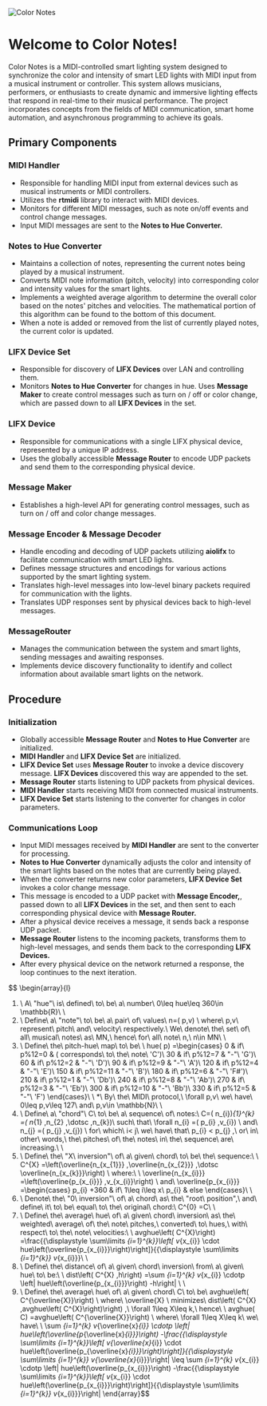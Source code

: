 
![Color Notes](https://github.com/og-tombar/color-notes/assets/134632821/127a5705-7094-428a-9b80-617c91071cfd)

# Welcome to Color Notes!

Color Notes is a MIDI-controlled smart lighting system designed to synchronize the color and intensity of smart LED lights with MIDI input from a musical instrument or controller. This system allows musicians, performers, or enthusiasts to create dynamic and immersive lighting effects that respond in real-time to their musical performance. The project incorporates concepts from the fields of MIDI communication, smart home automation, and asynchronous programming to achieve its goals.

## Primary Components
### MIDI Handler
* Responsible for handling MIDI input from external devices such as musical instruments or MIDI controllers.
* Utilizes the __rtmidi__ library to interact with MIDI devices.
* Monitors for different MIDI messages, such as note on/off events and control change messages.
* Input MIDI messages are sent to the __Notes to Hue Converter.__

### Notes to Hue Converter
* Maintains a collection of notes, representing the current notes being played by a musical instrument.
* Converts MIDI note information (pitch, velocity) into corresponding color and intensity values for the smart lights.
* Implements a weighted average algorithm to determine the overall color based on the notes' pitches and velocities. The mathematical portion of this algorithm can be found to the bottom of this document.
* When a note is added or removed from the list of currently played notes, the current color is updated.


### LIFX Device Set
* Responsible for discovery of __LIFX Devices__ over LAN and controlling them.
* Monitors __Notes to Hue Converter__ for changes in hue. Uses __Message Maker__ to create control messages such as turn on / off or color change, which are passed down to all __LIFX Devices__ in the set.

### LIFX Device
* Responsible for communications with a single LIFX physical device, represented by a unique IP address.
* Uses the globally accessible __Message Router__ to encode UDP packets and send them to the corresponding physical device.

### Message Maker
* Establishes a high-level API for generating control messages, such as turn on / off and color change messages.

### Message Encoder & Message Decoder
* Handle encoding and decoding of UDP packets utilizing __aiolifx__ to facilitate communication with smart LED lights.
* Defines message structures and encodings for various actions supported by the smart lighting system.
* Translates high-level messages into low-level binary packets required for communication with the lights.
* Translates UDP responses sent by physical devices back to high-level messages.

### MessageRouter
* Manages the communication between the system and smart lights, sending messages and awaiting responses.
* Implements device discovery functionality to identify and collect information about available smart lights on the network.

## Procedure
### Initialization
* Globally accessible __Message Router__ and __Notes to Hue Converter__ are initialized.
* __MIDI Handler__ and __LIFX Device Set__ are initialized. 
* __LIFX Device Set__ uses __Message Router__ to invoke a device discovery message. __LIFX Devices__ discovered this way are appended to the set.
* __Message Router__ starts listening to UDP packets from physical devices.
* __MIDI Handler__ starts receiving MIDI from connected musical instruments.
* __LIFX Device Set__ starts listening to the converter for changes in color parameters.

### Communications Loop
* Input MIDI messages received by __MIDI Handler__ are sent to the converter for processing.
* __Notes to Hue Converter__ dynamically adjusts the color and intensity of the smart lights based on the notes that are currently being played.
* When the converter returns new color parameters, __LIFX Device Set__ invokes a color change message.
* This message is encoded to a UDP packet with __Message Encoder,__, passed down to all __LIFX Devices__ in the set, and then sent to each corresponding physical device with __Message Router.__
* After a physical device receives a message, it sends back a response UDP packet.
* __Message Router__ listens to the incoming packets, transforms them to high-level messages, and sends them back to the corresponding __LIFX Devices.__
* After every physical device on the network returned a response, the loop continues to the next iteration.

$$ \begin{array}{l}
1) \ A\ "hue"\ is\ defined\ to\ be\ a\ number\ 0\leq hue\leq 360\in \mathbb{R}\\
\\
2) \ Define\ a\ "note"\ to\ be\ a\ pair\ of\ values\ n=( p,v) \ where\ p,v\ represent\ pitch\ and\ velocity\\
respectively.\ We\ denote\ the\ set\ of\ all\ musical\ notes\ as\ MN,\ hence\ for\ all\ note\ n,\\
n\in MN\\
\\
3) \ Define\ the\ pitch-hue\ map\ to\ be\\
\\
hue( p) =\begin{cases}
0 & if\ p\%12=0 & ( corresponds\ to\ the\ note\ 'C')\\
30 & if\ p\%12=7 & "-"\ 'G')\\
60 & if\ p\%12=2 & "-"\ 'D')\\
90 & if\ p\%12=9 & "-"\ 'A')\\
120 & if\ p\%12=4 & "-"\ 'E')\\
150 & if\ p\%12=11 & "-"\ 'B')\\
180 & if\ p\%12=6 & "-"\ 'F\#')\\
210 & if\ p\%12=1 & "-"\ 'Db')\\
240 & if\ p\%12=8 & "-"\ 'Ab')\\
270 & if\ p\%12=3 & "-"\ 'Eb')\\
300 & if\ p\%12=10 & "-"\ 'Bb')\\
330 & if\ p\%12=5 & "-"\ 'F')
\end{cases}\\
\\
*\ By\ the\ MIDI\ protocol,\ \forall p,v\ we\ have\ 0\leq p,v\leq 127\ and\ p,v\in \mathbb{N}\\
\\
4) \ Define\ a\ "chord"\ C\ to\ be\ a\ sequence\ of\ notes:\ C=( n_{i})_{1}^{k} =( n_{1} ,n_{2} ,\dotsc ,n_{k})\\
such\ that\ \forall n_{i} =( p_{i} ,v_{i}) \ and\ n_{j} =( p_{j} ,v_{j}) \ for\ which\ i< j\ we\ have\ that\ p_{i} < p_{j} ,\ or\ in\\
other\ words,\ the\ pitches\ of\ the\ notes\ in\ the\ sequence\ are\ increasing.\\
\\
5) \ Define\ the\ "X\ inversion"\ of\ a\ given\ chord\ to\ be\ the\ sequence:\\
\\
C^{X} =\left(\overline{n_{x_{1}}} ,\overline{n_{x_{2}}} ,\dotsc \overline{n_{x_{k}}}\right) \ where:\\
\\
\overline{n_{x_{i}}} =\left(\overline{p_{x_{i}}} ,v_{x_{i}}\right) \ and\ \overline{p_{x_{i}}} =\begin{cases}
p_{i} +360 & if\ 1\leq i\leq x\\
p_{i} & else
\end{cases}\\
\\
6) \ Denote\ the\ "0\ inversion"\ of\ a\ chord\ as\ the\ "root\ position",\ and\ define\ it\ to\ be\ equal\\
to\ the\ original\ chord:\ C^{0} =C\\
\\
7) \ Define\ the\ average\ hue\ of\ a\ given\ chord\ inversion\ as\ the\ weighted\ average\ of\ the\\
note\ pitches,\ converted\ to\ hues,\ with\ respect\ to\ the\ note\ velocities:\\
\\
avghue\left( C^{X}\right) =\frac{{\displaystyle \sum\limits _{i=1}^{k}}\left[ v_{x_{i}} \cdot hue\left(\overline{p_{x_{i}}}\right)\right]}{{\displaystyle \sum\limits _{i=1}^{k}} v_{x_{i}}}\\
\\
8) \ Define\ the\ distance\ of\ a\ given\ chord\ inversion\ from\ a\ given\ hue\ to\ be:\\
\\
dist\left( C^{X} ,h\right) =\sum _{i=1}^{k} v_{x_{i}} \cdotp \left| hue\left(\overline{p_{x_{i}}}\right) -h\right| \\
\\
9) \ Define\ the\ average\ hue\ of\ a\ given\ chord\ C\ to\ be\ avghue\left( C^{\overline{X}}\right) \ where\ \overline{X} \ minimizes\\
dist\left( C^{X} ,avghue\left( C^{X}\right)\right) ,\ \forall 1\leq X\leq k,\ hence\\
\\
avghue( C) =avghue\left( C^{\overline{X}}\right) \ where\ \forall 1\leq X\leq k\ we\ have\\
\\
\sum _{i=1}^{k} v_{\overline{x}_{i}} \cdotp \left| hue\left(\overline{p_{\overline{x}_{i}}}\right) -\frac{{\displaystyle \sum\limits _{i=1}^{k}}\left[ v_{\overline{x}_{i}} \cdot hue\left(\overline{p_{\overline{x}_{i}}}\right)\right]}{{\displaystyle \sum\limits _{i=1}^{k}} v_{\overline{x}_{i}}}\right| \leq \sum _{i=1}^{k} v_{x_{i}} \cdotp \left| hue\left(\overline{p_{x_{i}}}\right) -\frac{{\displaystyle \sum\limits _{i=1}^{k}}\left[ v_{x_{i}} \cdot hue\left(\overline{p_{x_{i}}}\right)\right]}{{\displaystyle \sum\limits _{i=1}^{k}} v_{x_{i}}}\right| 
\end{array}$$
